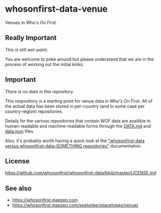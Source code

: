 # whosonfirst-data-venue

Venues in Who's On First.

## Really Important

_This is still wet-paint._ 

You are welcome to poke around but please understand that we are in the process of working out the initial kinks.

## Important

_There is no data in this repository._

This respository is a starting point for venue data in Who's On First. All of the actual data has been stored in per-country (and in some case per country-region) repositories.

Details for the various repositories that contain WOF data are availible in human-readable and machine-readable forms through the [DATA.md](DATA.md) and [data.json](data.json) files.

Also, it's probably worth having a quick look at the ["whosonfirst-data versus whosonfirst-data-SOMETHING repositories"](https://whosonfirst.mapzen.com/data/#github-repos) documentation.

## License

https://github.com/whosonfirst/whosonfirst-data/blob/master/LICENSE.md

## See also

* https://whosonfirst.mapzen.com
* https://whosonfirst.mapzen.com/spelunker/placetypes/venue/
